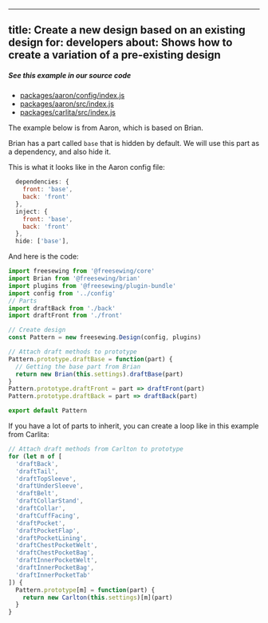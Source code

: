 ***

title: Create a new design based on an existing design
for: developers
about: Shows how to create a variation of a pre-existing design
---------------------------------------------------------------

<Note>

##### See this example in our source code

*   [packages/aaron/config/index.js](https://github.com/freesewing/freesewing/blob/72f34101792bda4d8e553c3479daa63cb461f3c5/packages/aaron/config/index.js#L34)
*   [packages/aaron/src/index.js](https://github.com/freesewing/freesewing/blob/72f34101792bda4d8e553c3479daa63cb461f3c5/packages/aaron/src/index.js#L2)
*   [packages/carlita/src/index.js](https://github.com/freesewing/freesewing/blob/8474477911daed3c383700ab29c9565883f16d66/packages/carlita/src/index.js#L25)

</Note>

The example below is from Aaron, which is based on Brian.

Brian has a part called `base` that is hidden by default.
We will use this part as a dependency, and also hide it.

This is what it looks like in the Aaron config file:

```js
  dependencies: {
    front: 'base',
    back: 'front'
  },
  inject: {
    front: 'base',
    back: 'front'
  },
  hide: ['base'],
```

And here is the code:

```js
import freesewing from '@freesewing/core'
import Brian from '@freesewing/brian'
import plugins from '@freesewing/plugin-bundle'
import config from '../config'
// Parts
import draftBack from './back'
import draftFront from './front'

// Create design
const Pattern = new freesewing.Design(config, plugins)

// Attach draft methods to prototype
Pattern.prototype.draftBase = function(part) {
  // Getting the base part from Brian
  return new Brian(this.settings).draftBase(part)
}
Pattern.prototype.draftFront = part => draftFront(part)
Pattern.prototype.draftBack = part => draftBack(part)

export default Pattern
```

If you have a lot of parts to inherit, you can create a loop like in this
example from Carlita:

```js
// Attach draft methods from Carlton to prototype
for (let m of [
  'draftBack',
  'draftTail',
  'draftTopSleeve',
  'draftUnderSleeve',
  'draftBelt',
  'draftCollarStand',
  'draftCollar',
  'draftCuffFacing',
  'draftPocket',
  'draftPocketFlap',
  'draftPocketLining',
  'draftChestPocketWelt',
  'draftChestPocketBag',
  'draftInnerPocketWelt',
  'draftInnerPocketBag',
  'draftInnerPocketTab'
]) {
  Pattern.prototype[m] = function(part) {
    return new Carlton(this.settings)[m](part)
  }
}
```
